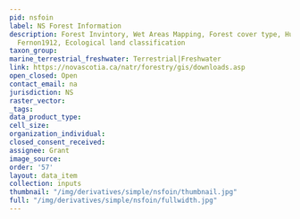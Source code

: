 ```yaml
---
pid: nsfoin
label: NS Forest Information
description: Forest Invintory, Wet Areas Mapping, Forest cover type, Huricane Juan,
  Fernon1912, Ecological land classification
taxon_group: 
marine_terrestrial_freshwater: Terrestrial|Freshwater
link: https://novascotia.ca/natr/forestry/gis/downloads.asp
open_closed: Open
contact_email: na
jurisdiction: NS
raster_vector: 
_tags: 
data_product_type: 
cell_size: 
organization_individual: 
closed_consent_received: 
assignee: Grant
image_source: 
order: '57'
layout: data_item
collection: inputs
thumbnail: "/img/derivatives/simple/nsfoin/thumbnail.jpg"
full: "/img/derivatives/simple/nsfoin/fullwidth.jpg"
---
```


